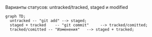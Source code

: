 Варианты статусов:  untracked/tracked, staged и modified

```mermaid
graph TD;
  untracked -- "git add" --> staged;
  staged + tracked    -- "git commit"     --> tracked/comitted;
  tracked/comitted -- "Изменения"   --> staged + tracked;
```

